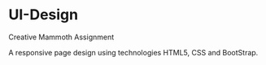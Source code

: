 # UI-Design
Creative Mammoth Assignment

A responsive page design using technologies HTML5, CSS and BootStrap.
